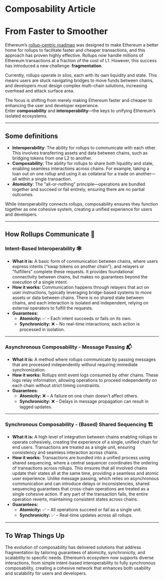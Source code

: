 # Composability Article

# From Faster to Smoother

Ethereum’s [rollup-centric roadmap](https://ethereum-magicians.org/t/a-rollup-centric-ethereum-roadmap/4698) was designed to make Ethereum a better home for rollups to facilitate faster and cheaper transactions, and this approach has proven highly effective. Rollups now handle millions of Ethereum transactions at a fraction of the cost of L1. However, this success has introduced a new challenge: **fragmentation**.

Currently, rollups operate in silos, each with its own liquidity and state. This means users are stuck navigating bridges to move funds between chains, and developers must design complex multi-chain solutions, increasing overhead and attack surface area.

The focus is shifting from merely making Ethereum faster and cheaper to enhancing the user and developer experience. Enter **composability** and **interoperability**—the keys to unifying Ethereum’s isolated ecosystems.

---

## Some definitions

- **Interoperability**: The ability for rollups to communicate with each other. This involves transferring assets and data between chains, such as bridging tokens from one L2 to another.
- **Composability**: The ability for rollups to share both liquidity and state, enabling seamless interactions across chains. For example, taking a loan out on one rollup and using it as collateral for a trade on another—all within a single transaction.
- **Atomicity**: The "all-or-nothing" principle—operations are bundled together and succeed or fail entirely, ensuring there are no partial outcomes.

While interoperability connects rollups, composability ensures they function together as one cohesive system, creating a unified experience for users and developers.

---

## How Rollups Communicate 💬

### Intent-Based Interoperability 🕸️

- **What it is:** A basic form of communication between chains, where users express intents (“swap tokens on another chain”), and relayers or "fulfillers" complete these requests. It provides foundational connectivity between chains, but makes no guarantees beyond the execution of a single intent.
- **How it works:** Communication happens through relayers that act on user instructions, typically leveraging bridge-based systems to move assets or data between chains. There is no shared state between chains, and each interaction is isolated and independent, relying on external operators to fulfill the requests.
- **Guarantees:**
    - **Atomicity:** ✅ – Each intent succeeds or fails on its own.
    - **Synchronicity:** ❌ – No real-time interactions; each action is processed in isolation.

---

### Asynchronous Composability - Message Passing 📬

- **What it is:** A method where rollups communicate by passing messages that are processed independently without requiring immediate synchronization.
- **How it works:** Rollups emit event logs consumed by other chains. These logs relay information, allowing operations to proceed independently on each chain without strict timing constraints.
- **Guarantees:**
    - **Atomicity:** ❌ – A failure on one chain doesn’t affect others.
    - **Synchronicity:** ❌ – Delays in message propagation can result in lagged updates.

---

### Synchronous Composability - (Based) Shared Sequencing 🏗️

- **What it is:** A high level of integration between chains enabling rollups to operate cohesively, creating the experience of a single, unified chain for end users. Transactions are treated as a single unit, ensuring consistency and seamless interaction across chains.
- **How it works:** Transactions are bundled into a unified process using shared sequencing, where a central sequencer coordinates the ordering of transactions across rollups. This ensures that all involved chains update their states all at the same time, providing a seamless and atomic user experience. Unlike message passing, which relies on asynchronous communication and can introduce delays or inconsistencies, shared sequencing guarantees that cross-chain operations are treated as a single cohesive action. If any part of the transaction fails, the entire operation reverts, maintaining consistent states across chains.
- **Guarantees:**
    - **Atomicity:** ✅ – All operations succeed or fail as a single unit.
    - **Synchronicity:** ✅ – Real-time updates across all rollups.

---

## To Wrap Things Up

The evolution of composability has delivered solutions that address fragmentation by tailoring guarantees of atomicity, synchronicity, and scalability to specific needs. Ethereum’s ecosystem now supports diverse interactions, from simple intent-based interoperability to fully synchronous composability, creating a cohesive network that enhances both usability and scalability for users and developers.